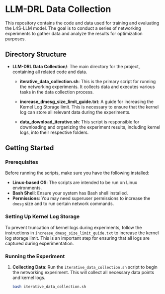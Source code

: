 # LLM-DRL Data Collection

This repository contains the code and data used for training and evaluating the L4S-LLM model. The goal is to conduct a series of networking experiments to gather data and analyze the results for optimization purposes.

## Directory Structure

- **LLM-DRL Data Collection/**: The main directory for the project, containing all related code and data.
  
  - **iterative_data_collection.sh**: This is the primary script for running the networking experiments. It collects data and executes various tasks in the data collection process.
  
  - **increase_dmesg_size_limit_guide.txt**: A guide for increasing the Kernel Log Storage limit. This is necessary to ensure that the kernel log can store all relevant data during the experiments.
  
  - **data_download_iterative.sh**: This script is responsible for downloading and organizing the experiment results, including kernel logs, into their respective folders.

## Getting Started

### Prerequisites

Before running the scripts, make sure you have the following installed:

- **Linux-based OS**: The scripts are intended to be run on Linux environments.
- **Bash Shell**: Ensure your system has Bash shell installed.
- **Permissions**: You may need superuser permissions to increase the `dmesg` size and to run certain network commands.

### Setting Up Kernel Log Storage

To prevent truncation of kernel logs during experiments, follow the instructions in `increase_dmesg_size_limit_guide.txt` to increase the kernel log storage limit. This is an important step for ensuring that all logs are captured during experimentation.

### Running the Experiment

1. **Collecting Data**: 
   Run the `iterative_data_collection.sh` script to begin the networking experiment. This will collect all necessary data points and kernel logs.

   ```bash
   bash iterative_data_collection.sh
